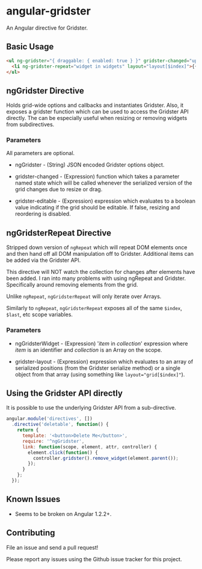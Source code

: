 angular-gridster
================

An Angular directive for Gridster.

Basic Usage
-----------

```html
<ul ng-gridster="{ draggable: { enabled: true } }" gridster-changed="updated(serialized)">
  <li ng-gridster-repeat="widget in widgets" layout="layout[$index]">{{ widget.title }}</li>
</ul>
```

ngGridster Directive
--------------------

Holds grid-wide options and callbacks and instantiates Gridster. Also, it exposes a gridster function which can be used to access the Gridster API directly. The can be especially useful when resizing or removing widgets from subdirectives.

### Parameters

All parameters are optional.

* ngGridster - (String) JSON encoded Gridster options object.

* gridster-changed - (Expression) function which takes a parameter named state which will be called whenever the serialized version of the grid changes due to resize or drag.

* gridster-editable - (Expression) expression which evaluates to a boolean value indicating if the grid should be editable. If false, resizing and reordering is disabled.

ngGridsterRepeat Directive
--------------------------

Stripped down version of `ngRepeat` which will repeat DOM elements once and then hand off all DOM manipulation off to Gridster. Additional items can be added via the Gridster API.

This directive will NOT watch the collection for changes after elements have been added. I ran into many problems with using ngRepeat and Gridster. Specifically around removing elements from the grid.

Unlike `ngRepeat`, `ngGridsterRepeat` will only iterate over Arrays.

Similarly to `ngRepeat`, `ngGridsterRepeat` exposes all of the same `$index`, `$last`, etc scope variables.

### Parameters

* ngGridsterWidget - (Expression) '_item_ in _collection_' expression where _item_ is an identifier and _collection_ is an Array on the scope.

* gridster-layout - (Expression) expression which evaluates to an array of serialized positions (from the Gridster serialize method) or a single object from that array (using something like `layout="grid[$index]"`).

Using the Gridster API directly
-------------------------------

It is possible to use the underlying Gridster API from a sub-directive.

```javascript
angular.module('directives', [])
  .directive('deletable', function() {
    return {
      template: '<button>Delete Me</button>',
      require: '^ngGridster',
      link: function(scope, element, attr, controller) {
        element.click(function() {
          controller.gridster().remove_widget(element.parent());
        });
      }
    };
  });
```

Known Issues
------------

* Seems to be broken on Angular 1.2.2+.

Contributing
------------

File an issue and send a pull request!

Please report any issues using the Github issue tracker for this project.